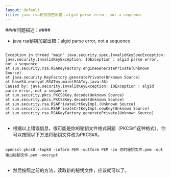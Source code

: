 ```yaml
---
layout: default
title: java rsa秘钥加密出错：algid parse error, not a sequence
---
```


####问题描述：####
* java rsa秘钥加密出错：algid parse error, not a sequence

<pre>
<code>
Exception in thread "main" java.security.spec.InvalidKeySpecException: java.security.InvalidKeyException: IOException : algid parse error, not a sequence
at sun.security.rsa.RSAKeyFactory.engineGeneratePrivate(Unknown Source)
at java.security.KeyFactory.generatePrivate(Unknown Source)
at base54.encrypt.RSAToy.main(RSAToy.java:36)
Caused by: java.security.InvalidKeyException: IOException : algid parse error, not a sequence
at sun.security.pkcs.PKCS8Key.decode(Unknown Source)
at sun.security.pkcs.PKCS8Key.decode(Unknown Source)
at sun.security.rsa.RSAPrivateCrtKeyImpl.<init>(Unknown Source)
at sun.security.rsa.RSAPrivateCrtKeyImpl.newKey(Unknown Source)
at sun.security.rsa.RSAKeyFactory.generatePrivate(Unknown Source)
</code>
</pre>

* 根据以上错误信息，很可能是你的秘钥文件格式问题（PKCS#1这种格式），你可以按照以下方法将秘钥文件改为PKCS#8。

<pre>
<code>
openssl pkcs8 -topk8 -inform PEM -outform PEM -in 你的秘钥文件.pem -out 输出秘钥文件.pem -nocrypt
</code>
</pre>

* 然后按照之前的方法，读取新的秘钥文件，应该就可以了。